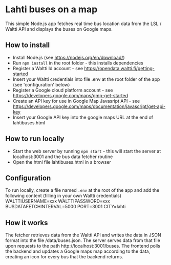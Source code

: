 # Lahti buses on a map
This simple Node.js app fetches real time bus location data from the LSL / Waltti API and displays the buses on Google maps.

## How to install
- Install Node.js (see https://nodejs.org/en/download/)
- Run `npm install` in the root folder - this installs dependencies
- Register a Waltti Id account - see https://opendata.waltti.fi/getting-started
- Insert your Waltti credentials into file .env at the root folder of the app (see 'configuration' below)
- Register a Google cloud platform account - see https://developers.google.com/maps/gmp-get-started
- Create an API key for use in Google Map Javasript API - see https://developers.google.com/maps/documentation/javascript/get-api-key
- Insert your Google API key into the google maps URL at the end of lahtibuses.html 

## How to run locally
- Start the web server by running `npm start` - this will start the server at localhost:3001 and the bus data fetcher routine
- Open the html file lahtibuses.html in a browser

## Configuration
To run locally, create a file named `.env` at the root of the app and add the following content (filling in your own Waltti credentials)
WALTTIUSERNAME=xxx
WALTTIPASSWORD=xxx
BUSDATAFETCHINTERVAL=5000
PORT=3001
CITY=lahti

## How it works
The fetcher retrieves data from the Waltti API and writes the data in JSON format into the file /data/buses.json. The server serves data from that file upon requests to the path http://localhost:3001/buses. The frontend polls the backend and updates a Google maps map according to the data, creating an icon for every bus that the backend returns.
